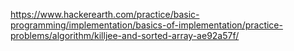 https://www.hackerearth.com/practice/basic-programming/implementation/basics-of-implementation/practice-problems/algorithm/killjee-and-sorted-array-ae92a57f/
